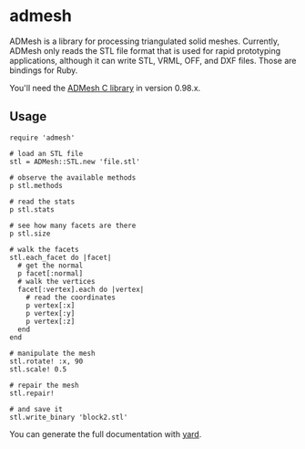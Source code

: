 admesh
======

ADMesh is a library for processing triangulated solid meshes.
Currently, ADMesh only reads the STL file format that is used
for rapid prototyping applications, although it can write STL,
VRML, OFF, and DXF files. Those are bindings for Ruby.

You'll need the [ADMesh C library](https://github.com/admesh/admesh/releases)
in version 0.98.x.

Usage
-----

    require 'admesh'
    
    # load an STL file
    stl = ADMesh::STL.new 'file.stl'
    
    # observe the available methods
    p stl.methods
    
    # read the stats
    p stl.stats
    
    # see how many facets are there
    p stl.size
    
    # walk the facets
    stl.each_facet do |facet|
      # get the normal
      p facet[:normal]
      # walk the vertices
      facet[:vertex].each do |vertex|
        # read the coordinates
        p vertex[:x]
        p vertex[:y]
        p vertex[:z]
      end
    end
    
    # manipulate the mesh
    stl.rotate! :x, 90
    stl.scale! 0.5
    
    # repair the mesh
    stl.repair!
    
    # and save it
    stl.write_binary 'block2.stl'

You can generate the full documentation with [yard](http://yardoc.org/).